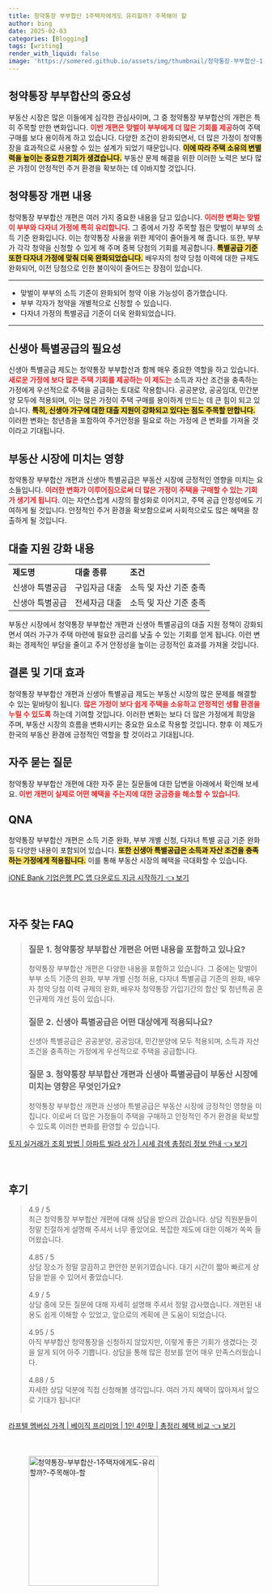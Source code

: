 ```yaml
---
title: 청약통장 부부합산 1주택자에게도 유리할까? 주목해야 할
author: bing
date: 2025-02-03
categories: [Blogging]
tags: [writing]
render_with_liquid: false
image: 'https://somered.github.io/assets/img/thumbnail/청약통장-부부합산-1주택자에게도-유리할까?-주목해야-할.webp'
---
```



<h2 id='청약통장 부부합산의 중요성'>청약통장 부부합산의 중요성</h2>

<p>부동산 시장은 많은 이들에게 심각한 관심사이며, 그 중 청약통장 부부합산의 개편은 특히 주목할 만한 변화입니다. <b><span style="color: #ee2323;">이번 개편은 맞벌이 부부에게 더 많은 기회를 제공</span></b>하여 주택 구매를 보다 용이하게 하고 있습니다. 다양한 조건이 완화되면서, 더 많은 가정이 청약통장을 효과적으로 사용할 수 있는 설계가 되었기 때문입니다. <b><span style="background-color: #ffe066;">이에 따라 주택 소유의 변별력을 높이는 중요한 기회가 생겼습니다.</span></b> 부동산 문제 해결을 위한 이러한 노력은 보다 많은 가정이 안정적인 주거 환경을 확보하는 데 이바지할 것입니다.</p>

<h2 id='청약통장 개편 내용'>청약통장 개편 내용</h2>

<p>청약통장 부부합산 개편은 여러 가지 중요한 내용을 담고 있습니다. <b><span style="color: #ee2323;">이러한 변화는 맞벌이 부부와 다자녀 가정에 특히 유리합니다.</span></b> 그 중에서 가장 주목할 점은 맞벌이 부부의 소득 기준 완화입니다. 이는 청약통장 사용을 위한 제약이 줄어들게 해 줍니다. 또한, 부부가 각각 청약을 신청할 수 있게 해 주며 중복 당첨의 기회를 제공합니다. <b><span style="background-color: #ffe066;">특별공급 기준 또한 다자녀 가정에 맞춰 더욱 완화되었습니다.</span></b> 배우자의 청약 당첨 이력에 대한 규제도 완화되어, 이전 당첨으로 인한 불이익이 줄어드는 장점이 있습니다.</p>

<hr />

<ul>
    <li>맞벌이 부부의 소득 기준이 완화되어 청약 이용 가능성이 증가했습니다.</li>
    <li>부부 각자가 청약을 개별적으로 신청할 수 있습니다.</li>
    <li>다자녀 가정의 특별공급 기준이 더욱 완화되었습니다.</li>
</ul>

<hr />

<h2 id='신생아 특별공급의 필요성'>신생아 특별공급의 필요성</h2>

<p>신생아 특별공급 제도는 청약통장 부부합산과 함께 매우 중요한 역할을 하고 있습니다. <b><span style="color: #ee2323;">새로운 가정에 보다 많은 주택 기회를 제공하는 이 제도는</span></b> 소득과 자산 조건을 충족하는 가정에게 우선적으로 주택을 공급하는 토대로 작용합니다. 공공분양, 공공임대, 민간분양 모두에 적용되며, 이는 많은 가정이 주택 구매를 용이하게 만드는 데 큰 힘이 되고 있습니다. <b><span style="background-color: #ffe066;">특히, 신생아 가구에 대한 대출 지원이 강화되고 있다는 점도 주목할 만합니다.</span></b> 이러한 변화는 청년층을 포함하여 주거안정을 필요로 하는 가정에 큰 변화를 가져올 것이라고 기대됩니다.</p>

<h2 id='부동산 시장에 미치는 영향'>부동산 시장에 미치는 영향</h2>

<p>청약통장 부부합산 개편과 신생아 특별공급은 부동산 시장에 긍정적인 영향을 미치는 요소들입니다. <b><span style="color: #ee2323;">이러한 변화가 이루어짐으로써 더 많은 가정이 주택을 구매할 수 있는 기회가 생기게 됩니다.</span></b> 이는 자연스럽게 시장의 활성화로 이어지고, 주택 공급 안정성에도 기여하게 될 것입니다. 안정적인 주거 환경을 확보함으로써 사회적으로도 많은 혜택을 창출하게 될 것입니다.</p>

<h2 id='대출 지원 강화 내용'>대출 지원 강화 내용</h2>

<table>
    <tr>
        <td><b>제도명</b></td>
        <td><b>대출 종류</b></td>
        <td><b>조건</b></td>
    </tr>
    <tr>
        <td>신생아 특별공급</td>
        <td>구입자금 대출</td>
        <td>소득 및 자산 기준 충족</td>
    </tr>
    <tr>
        <td>신생아 특별공급</td>
        <td>전세자금 대출</td>
        <td>소득 및 자산 기준 충족</td>
    </tr>
</table>

<p>부동산 시장에서 청약통장 부부합산 개편과 신생아 특별공급의 대출 지원 정책이 강화되면서 여러 가구가 주택 마련에 필요한 금리를 낮출 수 있는 기회를 얻게 됩니다. 이런 변화는 경제적인 부담을 줄이고 주거 안정성을 높이는 긍정적인 효과를 가져올 것입니다.</p>

<h2 id='결론 및 기대 효과'>결론 및 기대 효과</h2>

<p>청약통장 부부합산 개편과 신생아 특별공급 제도는 부동산 시장의 많은 문제를 해결할 수 있는 밑바탕이 됩니다. <b><span style="color: #ee2323;">많은 가정이 보다 쉽게 주택을 소유하고 안정적인 생활 환경을 누릴 수 있도록</span></b> 하는데 기여할 것입니다. 이러한 변화는 보다 더 많은 가정에게 희망을 주며, 부동산 시장의 흐름을 변화시키는 중요한 요소로 작용할 것입니다. 향후 이 제도가 한국의 부동산 환경에 긍정적인 역할을 할 것이라고 기대됩니다.</p>

<h2 id='자주 묻는 질문'>자주 묻는 질문</h2>

<p>청약통장 부부합산 개편에 대한 자주 묻는 질문들에 대한 답변을 아래에서 확인해 보세요. <b><span style="color: #ee2323;">이번 개편이 실제로 어떤 혜택을 주는지에 대한 궁금증을 해소할 수 있습니다.</span></b></p>

<h2 id='QNA'>QNA</h2>

<p>청약통장 부부합산 개편은 소득 기준 완화, 부부 개별 신청, 다자녀 특별 공급 기준 완화 등 다양한 내용이 포함되어 있습니다. <b><span style="background-color: #ffe066;">또한 신생아 특별공급은 소득과 자산 조건을 충족하는 가정에게 적용됩니다.</span></b> 이를 통해 부동산 시장의 혜택을 극대화할 수 있습니다.</p>


<p><a class="click-button" title="iONE Bank 기업은행 PC 앱 다운로드 지금 시작하기" href="https://somered.github.io/posts/iONE-Bank-%EA%B8%B0%EC%97%85%EC%9D%80%ED%96%89-PC-%EC%95%B1-%EB%8B%A4%EC%9A%B4%EB%A1%9C%EB%93%9C-%EC%A7%80%EA%B8%88-%EC%8B%9C%EC%9E%91%ED%95%98%EA%B8%B0/" rel="dofollow">iONE Bank 기업은행 PC 앱 다운로드 지금 시작하기 👈 보기</a></p><br>
<h2 id='자주_찾는_FAQ'>자주 찾는 FAQ</h2>
<div itemscope="" itemtype="https://schema.org/FAQPage"> 
<blockquote> 
<div itemscope="" itemprop="mainEntity" itemtype="https://schema.org/Question"> 
<h3 itemprop="name">질문 1. 청약통장 부부합산 개편은 어떤 내용을 포함하고 있나요?</h3> 
<div itemscope="" itemprop="acceptedAnswer" itemtype="https://schema.org/Answer"> 
<span itemprop="text"> 
<p>청약통장 부부합산 개편은 다양한 내용을 포함하고 있습니다. 그 중에는 맞벌이 부부 소득 기준의 완화, 부부 개별 신청 허용, 다자녀 특별공급 기준의 완화, 배우자 청약 당첨 이력 규제의 완화, 배우자 청약통장 가입기간의 합산 및 청년특공 혼인규제의 개선 등이 있습니다.</p> 
</span> 
</div> 
</div> 

<div itemscope="" itemprop="mainEntity" itemtype="https://schema.org/Question"> 
<h3 itemprop="name">질문 2. 신생아 특별공급은 어떤 대상에게 적용되나요?</h3> 
<div itemscope="" itemprop="acceptedAnswer" itemtype="https://schema.org/Answer"> 
<span itemprop="text"> 
<p>신생아 특별공급은 공공분양, 공공임대, 민간분양에 모두 적용되며, 소득과 자산 조건을 충족하는 가정에게 우선적으로 주택을 공급합니다.</p> 
</span> 
</div> 
</div> 

<div itemscope="" itemprop="mainEntity" itemtype="https://schema.org/Question"> 
<h3 itemprop="name">질문 3. 청약통장 부부합산 개편과 신생아 특별공급이 부동산 시장에 미치는 영향은 무엇인가요?</h3> 
<div itemscope="" itemprop="acceptedAnswer" itemtype="https://schema.org/Answer"> 
<span itemprop="text"> 
<p>청약통장 부부합산 개편과 신생아 특별공급은 부동산 시장에 긍정적인 영향을 미칩니다. 이로써 더 많은 가정들이 주택을 구매하고 안정적인 주거 환경을 확보할 수 있도록 이러한 변화를 환영할 수 있습니다.</p> 
</span> 
</div> 
</div> 

</blockquote> 
</div>
<p><a class="click-button" title="토지 실거래가 조회 방법 | 아파트 빌라 상가 | 시세 검색 총정리 정보 안내" href="https://somered.github.io/posts/%ED%86%A0%EC%A7%80-%EC%8B%A4%EA%B1%B0%EB%9E%98%EA%B0%80-%EC%A1%B0%ED%9A%8C-%EB%B0%A9%EB%B2%95-%EC%95%84%ED%8C%8C%ED%8A%B8-%EB%B9%8C%EB%9D%BC-%EC%83%81%EA%B0%80-%EC%8B%9C%EC%84%B8-%EA%B2%80%EC%83%89-%EC%B4%9D%EC%A0%95%EB%A6%AC-%EC%A0%95%EB%B3%B4-%EC%95%88%EB%82%B4/" rel="dofollow">토지 실거래가 조회 방법 | 아파트 빌라 상가 | 시세 검색 총정리 정보 안내 👈 보기</a></p><br>
<h2 id='후기'>후기</h2>
<div itemscope itemtype="https://schema.org/Product">
  <blockquote>
  <div itemprop="review" itemscope itemtype="https://schema.org/Review">
      <div itemprop="reviewRating" itemscope itemtype="https://schema.org/Rating"> <span itemprop="ratingValue">4.9</span> / <span itemprop="bestRating">5</span> </div>
      <span itemprop="reviewBody">최근 청약통장 부부합산 개편에 대해 상담을 받으러 갔습니다. 상담 직원분들이 정말 친절하게 설명해 주셔서 너무 좋았어요. 복잡한 제도에 대한 이해가 쏙쏙 들어왔습니다.</span>
  </div>
  <br>
  <div itemprop="review" itemscope itemtype="https://schema.org/Review">
      <div itemprop="reviewRating" itemscope itemtype="https://schema.org/Rating"> <span itemprop="ratingValue">4.85</span> / <span itemprop="bestRating">5</span> </div>
      <span itemprop="reviewBody">상담 장소가 정말 깔끔하고 편안한 분위기였습니다. 대기 시간이 짧아 빠르게 상담을 받을 수 있어서 좋았습니다.</span>
  </div>
  <br>
  <div itemprop="review" itemscope itemtype="https://schema.org/Review">
      <div itemprop="reviewRating" itemscope itemtype="https://schema.org/Rating"> <span itemprop="ratingValue">4.9</span> / <span itemprop="bestRating">5</span> </div>
      <span itemprop="reviewBody">상담 중에 모든 질문에 대해 자세히 설명해 주셔서 정말 감사했습니다. 개편된 내용도 쉽게 이해할 수 있었고, 앞으로의 계획에 큰 도움이 되었습니다.</span>
  </div>
  <br>
  <div itemprop="review" itemscope itemtype="https://schema.org/Review">
      <div itemprop="reviewRating" itemscope itemtype="https://schema.org/Rating"> <span itemprop="ratingValue">4.95</span> / <span itemprop="bestRating">5</span> </div>
      <span itemprop="reviewBody">아직 부부합산 청약통장을 신청하지 않았지만, 이렇게 좋은 기회가 생겼다는 것을 알게 되어 아주 기쁩니다. 상담을 통해 많은 정보를 얻어 매우 만족스러웠습니다.</span>
  </div>
  <br>
  <div itemprop="review" itemscope itemtype="https://schema.org/Review">
      <div itemprop="reviewRating" itemscope itemtype="https://schema.org/Rating"> <span itemprop="ratingValue">4.88</span> / <span itemprop="bestRating">5</span> </div>
      <span itemprop="reviewBody">자세한 상담 덕분에 직접 신청해볼 생각입니다. 여러 가지 혜택이 많아져서 앞으로 기대가 됩니다!</span>
  </div>
  <br>
  </blockquote>
</div>
<p><a class="click-button" title="라프텔 멤버십 가격 | 베이직 프리미엄 | 1인 4인팟 | 총정리 혜택 비교" href="https://somered.github.io/posts/%EB%9D%BC%ED%94%84%ED%85%94-%EB%A9%A4%EB%B2%84%EC%8B%AD-%EA%B0%80%EA%B2%A9-%EB%B2%A0%EC%9D%B4%EC%A7%81-%ED%94%84%EB%A6%AC%EB%AF%B8%EC%97%84-1%EC%9D%B8-4%EC%9D%B8%ED%8C%9F-%EC%B4%9D%EC%A0%95%EB%A6%AC-%ED%98%9C%ED%83%9D-%EB%B9%84%EA%B5%90/" rel="dofollow">라프텔 멤버십 가격 | 베이직 프리미엄 | 1인 4인팟 | 총정리 혜택 비교 👈 보기</a></p><br>
<figure class="image"><img src="https://somered.github.io/assets/img/thumbnail/청약통장-부부합산-1주택자에게도-유리할까?-주목해야-할.webp" alt="청약통장-부부합산-1주택자에게도-유리할까?-주목해야-할" width="256" height="256"></figure>